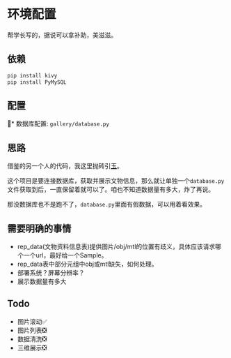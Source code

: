 # 环境配置

帮学长写的，据说可以拿补助，美滋滋。

## 依赖

```bash
pip install kivy
pip install PyMySQL
```

## 配置

* 数据库配置: `gallery/database.py`

## 思路

借鉴的另一个人的代码，我这里抛砖引[玉](https://github.com/hackebrot/kivy-gallery)。

这个项目是要连接数据库，获取并展示文物信息，那么就让单独一个`database.py`文件获取到后，一直保留着就可以了。咱也不知道数据量有多大，炸了再说。

那没数据库也不是跑不了，`database.py`里面有假数据，可以用着看效果。

## 需要明确的事情

* rep_data(文物资料信息表)提供图片/obj/mtl的位置有歧义，具体应该请求哪个一个url，最好给一个Sample。
* rep_data表中部分元组中obj或mtl缺失，如何处理。
* 部署系统？屏幕分辨率？
* 展示数据量有多大

## Todo

* 图片滚动✅
* 图片列表❎
* 数据清洗❎
* 三维展示❎
